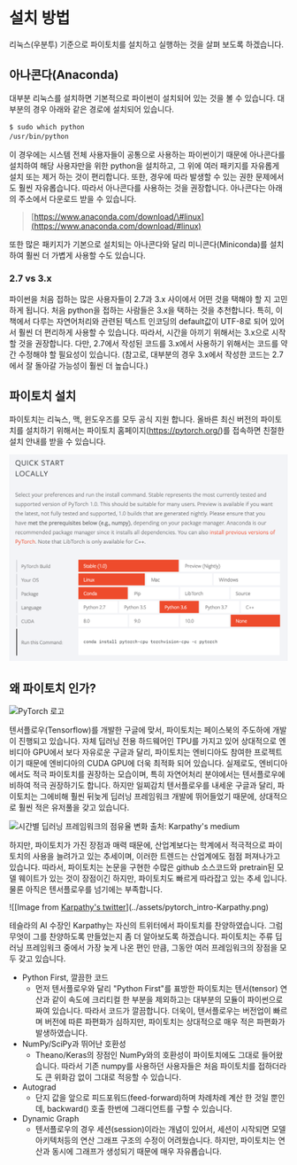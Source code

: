 # 설치 방법

리눅스(우분투) 기준으로 파이토치를 설치하고 실행하는 것을 살펴 보도록 하겠습니다.

## 아나콘다(Anaconda)

대부분 리눅스를 설치하면 기본적으로 파이썬이 설치되어 있는 것을 볼 수 있습니다. 대부분의 경우 아래와 같은 경로에 설치되어 있습니다.

```bash
$ sudo which python
/usr/bin/python
```

이 경우에는 시스템 전체 사용자들이 공통으로 사용하는 파이썬이기 때문에 아나콘다를 설치하여 해당 사용자만을 위한 python을 설치하고, 그 위에 여러 패키지를 자유롭게 설치 또는 제거 하는 것이 편리합니다. 또한, 경우에 따라 발생할 수 있는 권한 문제에서도 훨씬 자유롭습니다. 따라서 아나콘다를 사용하는 것을 권장합니다. 아나콘다는 아래의 주소에서 다운로드 받을 수 있습니다.

> [https://www.anaconda.com/download/\#linux](https://www.anaconda.com/download/#linux)

또한 많은 패키지가 기본으로 설치되는 아나콘다와 달리 미니콘다(Miniconda)를 설치하여 훨씬 더 가볍게 사용할 수도 있습니다.

### 2.7 vs 3.x

파이썬을 처음 접하는 많은 사용자들이 2.7과 3.x 사이에서 어떤 것을 택해야 할 지 고민하게 됩니다. 처음 python을 접하는 사람들은 3.x을 택하는 것을 추천합니다. 특히, 이 책에서 다루는 자연어처리와 관련된 텍스트 인코딩의 default값이 UTF-8로 되어 있어서 훨씬 더 편리하게 사용할 수 있습니다. 따라서, 시간을 아끼기 위해서는 3.x으로 시작할 것을 권장합니다. 다만, 2.7에서 작성된 코드를 3.x에서 사용하기 위해서는 코드를 약간 수정해야 할 필요성이 있습니다. (참고로, 대부분의 경우 3.x에서 작성한 코드는 2.7에서 잘 돌아갈 가능성이 훨씬 더 높습니다.)

## 파이토치 설치

파이토치는 리눅스, 맥, 윈도우즈를 모두 공식 지원 합니다. 올바른 최신 버전의 파이토치를 설치하기 위해서는 파이토치 홈페이지(https://pytorch.org/)를 접속하면 친절한 설치 안내를 받을 수 있습니다.

![파이토치 홈페이지에서는 그림에서와 같이 사용자의 설정에 따른 설치 명령을 제공 합니다.](../assets/pytorch_intro-how_to_install.png)

## 왜 파이토치 인가?

![PyTorch 로고](../assets/pytorch_intro-logo.png)

텐서플로우(Tensorflow)를 개발한 구글에 맞서, 파이토치는 페이스북의 주도하에 개발이 진행되고 있습니다. 자체 딥러닝 전용 하드웨어인 TPU를 가지고 있어 상대적으로 엔비디아 GPU에서 보다 자유로운 구글과 달리, 파이토치는 엔비디아도 참여한 프로젝트이기 때문에 엔비디아의 CUDA GPU에 더욱 최적화 되어 있습니다. 실제로도, 엔비디아에서도 적극 파이토치를 권장하는 모습이며, 특히 자연어처리 분야에서는 텐서플로우에 비하여 적극 권장하기도 합니다. 하지만 일찌감치 텐서플로우를 내세운 구글과 달리, 파이토치는 그에비해 훨씬 뒤늦게 딥러닝 프레임워크 개발에 뛰어들었기 때문에, 상대적으로 훨씬 적은 유저풀을 갖고 있습니다.

![시간별 딥러닝 프레임워크의 점유율 변화 출처: [Karpathy's medium](https://medium.com/@karpathy/a-peek-at-trends-in-machine-learning-ab8a1085a106)](../assets/pytorch_intro-growth.png)

하지만, 파이토치가 가진 장점과 매력 때문에, 산업계보다는 학계에서 적극적으로 파이토치의 사용을 늘려가고 있는 추세이며, 이러한 트렌드는 산업계에도 점점 퍼져나가고 있습니다. 따라서, 파이토치는 논문을 구현한 수많은 github 소스코드와 pretrain된 모델 웨이트가 있는 것이 장점이긴 하지만, 파이토치도 빠르게 따라잡고 있는 추세 입니다. <comment> 물론 아직은 텐서플로우를 넘기에는 부족합니다. </comment>

![[Image from [Karpathy's twitter](https://twitter.com/karpathy/status/868178954032513024)](../assets/pytorch_intro-Karpathy.png)

테슬라의 AI 수장인 Karpathy는 자신의 트위터에서 파이토치를 찬양하였습니다. 그럼 무엇이 그를 찬양하도록 만들었는지 좀 더 알아보도록 하겠습니다. 파이토치는 주류 딥러닝 프레임워크 중에서 가장 늦게 나온 편인 만큼, 그동안 여러 프레임워크의 장점을 모두 갖고 있습니다.

* Python First, 깔끔한 코드
  * 먼저 텐서플로우와 달리 "Python First"를 표방한 파이토치는 텐서(tensor) 연산과 같이 속도에 크리티컬 한 부분을 제외하고는 대부분의 모듈이 파이썬으로 짜여 있습니다. 따라서 코드가 깔끔합니다. 더욱이, 텐서플로우는 버전업이 빠르며 버전에 따른 파편화가 심하지만, 파이토치는 상대적으로 매우 적은 파편화가 발생하였습니다.
* NumPy/SciPy과 뛰어난 호환성
  * Theano/Keras의 장점인 NumPy와의 호환성이 파이토치에도 그대로 들어왔습니다. 따라서 기존 numpy를 사용하던 사용자들은 처음 파이토치를 접하더라도 큰 위화감 없이 그대로 적응할 수 있습니다.
* Autograd
  * 단지 값을 앞으로 피드포워드(feed-forward)하며 차례차례 계산 한 것일 뿐인데, backward() 호출 한번에 그래디언트를 구할 수 있습니다.
* Dynamic Graph
  * 텐서플로우의 경우 세션(session)이라는 개념이 있어서, 세션이 시작되면 모델 아키텍처등의 연산 그래프 구조의 수정이 어려웠습니다. 하지만, 파이토치는 연산과 동시에 그래프가 생성되기 때문에 매우 자유롭습니다.

